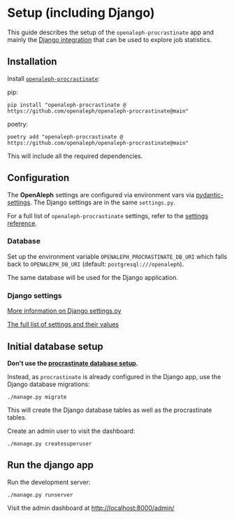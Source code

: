 # Setup (including Django)

This guide describes the setup of the `openaleph-procrastinate` app and mainly the [Django integration](https://procrastinate.readthedocs.io/en/stable/howto/django.html) that can be used to explore job statistics.

## Installation

Install [`openaleph-procrastinate`](https://github.com/openaleph/openaleph-procrastinate):

pip:

    pip install "openaleph-procrastinate @ https://github.com/openaleph/openaleph-procrastinate@main"

poetry:

    poetry add "openaleph-procrastinate @ https://github.com/openaleph/openaleph-procrastinate@main"

This will include all the required dependencies.

## Configuration

The **OpenAleph** settings are configured via environment vars via [pydantic-settings](https://docs.pydantic.dev/latest/concepts/pydantic_settings/). The Django settings are in the same `settings.py`.

For a full list of `openaleph-procrastinate` settings, refer to the [settings reference](./reference/settings.md).

### Database

Set up the environment variable `OPENALEPH_PROCRASTINATE_DB_URI` which falls back to `OPENALEPH_DB_URI` (default: `postgresql:///openaleph`).

The same database will be used for the Django application.

### Django settings

[More information on Django settings.oy](https://docs.djangoproject.com/en/5.2/topics/settings/)

[The full list of settings and their values](https://docs.djangoproject.com/en/5.2/ref/settings/)

## Initial database setup

**Don't use the [procrastinate database setup](https://procrastinate.readthedocs.io/en/stable/quickstart.html#prepare-the-database).**

Instead, as `procrastinate` is already configured in the Django app, use the Django database migrations:

    ./manage.py migrate

This will create the Django database tables as well as the procrastinate tables.

Create an admin user to visit the dashboard:

    ./manage.py createsuperuser


## Run the django app

Run the development server:

    ./manage.py runserver

Visit the admin dashboard at [http://localhost:8000/admin/](http://localhost:8000/admin/)
